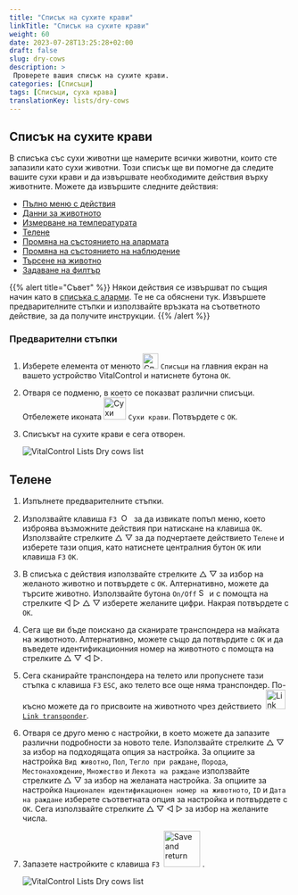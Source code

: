 ```yaml
---
title: "Списък на сухите крави"
linkTitle: "Списък на сухите крави"
weight: 60
date: 2023-07-28T13:25:28+02:00
draft: false
slug: dry-cows
description: >
 Проверете вашия списък на сухите крави.
categories: [Списъци]
tags: [Списъци, суха крава]
translationKey: lists/dry-cows
---
```

## Списък на сухите крави

В списъка със сухи животни ще намерите всички животни, които сте запазили като сухи животни. Този списък ще ви помогне да следите вашите сухи крави и да извършвате необходимите действия върху животните. Можете да извършите следните действия:

- [Пълно меню с действия](../alarm/#full-action-menu)
- [Данни за животното](../alarm/#animal-data)
- [Измерване на температурата](../alarm/#take-temperature)
- [Телене](#calving)
- [Промяна на състоянието на алармата](../on-watch/#toggle-alarm-status)
- [Промяна на състоянието на наблюдение](../alarm/#toggle-watch-status)
- [Търсене на животно](../alarm/#search-animal)
- [Задаване на филтър](../alarm/#set-filter)

{{% alert title="Съвет" %}}
Някои действия се извършват по същия начин като в [списъка с аларми](../alarm). Те не са обяснени тук. Извършете предварителните стъпки и използвайте връзката на съответното действие, за да получите инструкции.
{{% /alert %}}

### Предварителни стъпки

1. Изберете елемента от менюто <img src="/icons/main/lists.svg" width="28" align="bottom" alt="Списъци" /> `Списъци` на главния екран на вашето устройство VitalControl и натиснете бутона `OK`.

2. Отваря се подменю, в което се показват различни списъци. Отбележете иконата <img src="/icons/lists/drycows.svg" width="40" align="bottom" alt="Сухи крави" /> `Сухи крави`. Потвърдете с `OK`.

3. Списъкът на сухите крави е сега отворен.

   ![VitalControl Lists Dry cows list](../images/firststeps5.png "Предварителни стъпки")

## Телене

1. Изпълнете предварителните стъпки.

2. Използвайте клавиша `F3` &nbsp;<img src="/icons/footer/open-popup.svg" width="15" align="bottom" alt="Отваряне на попъп" />&nbsp; за да извикате попъп меню, което изброява възможните действия при натискане на клавиша `OK`. Използвайте стрелките △ ▽ за да подчертаете действието `Телене` и изберете тази опция, като натиснете централния бутон `OK` или клавиша `F3` `OK`.

3. В списъка с действия използвайте стрелките △ ▽ за избор на желаното животно и потвърдете с `OK`. Алтернативно, можете да търсите животно. Използвайте бутона `On/Off` <img src="/icons/footer/search.svg" width="15" align="bottom" alt="Search" /> и с помощта на стрелките ◁ ▷ △ ▽ изберете желаните цифри. Накрая потвърдете с `OK`.

4. Сега ще ви бъде поискано да сканирате транспондера на майката на животното. Алтернативно, можете също да потвърдите с `OK` и да въведете идентификационния номер на животното с помощта на стрелките △ ▽ ◁ ▷.

5. Сега сканирайте транспондера на телето или пропуснете тази стъпка с клавиша `F3` `ESC`, ако телето все още няма транспондер. По-късно можете да го присвоите на животното чрез действието &nbsp;<img src="/icons/actions/link-transponder.svg" width="35" align="bottom" alt="Link transponder" /> [`Link transponder`](../../actions/link-transponder).

6. Отваря се друго меню с настройки, в което можете да запазите различни подробности за новото теле. Използвайте стрелките △ ▽ за избор на подходящата опция за настройка. За опциите за настройка `Вид животно`, `Пол`, `Тегло при раждане`, `Порода`, `Местонахождение`, `Множество` и `Лекота на раждане` използвайте стрелките △ ▽ за избор на желаната настройка. За опциите за настройка `Национален идентификационен номер на животното`, `ID` и `Дата на раждане` изберете съответната опция за настройка и потвърдете с `OK`. Сега използвайте стрелките △ ▽ ◁ ▷ за избор на желаните числа.

7. Запазете настройките с клавиша `F3` &nbsp;<img src="/icons/footer/save_exit.svg" width="65" align="bottom" alt="Save and return" />&nbsp;.

   ![VitalControl Lists Dry cows list](../images/calving.png "Телене")
